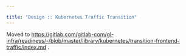 ```yaml
---

title: "Design :: Kubernetes Traffic Transition"
---
```








Moved to <https://gitlab.com/gitlab-com/gl-infra/readiness/-/blob/master/library/kubernetes/transition-frontend-traffic/index.md> .
